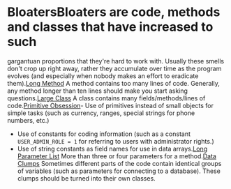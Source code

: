 # BloatersBloaters are code, methods and classes that have increased to such

gargantuan proportions that they're hard to work with. Usually these
smells don't crop up right away, rather they accumulate over time as the
program evolves (and especially when nobody makes an effort to eradicate
them).[Long Method](/smells/long-method)
A method contains too many lines of code. Generally, any method longer
than ten lines should make you start asking questions.[Large Class](/smells/large-class)
A class contains many fields/methods/lines of code.[Primitive Obsession](/smells/primitive-obsession)- Use of primitives instead of small objects for simple tasks (such as
    currency, ranges, special strings for phone numbers, etc.)

- Use of constants for coding information (such as a constant
    `USER_ADMIN_ROLE = 1` for referring to users with administrator
    rights.)
- Use of string constants as field names for use in data arrays.[Long Parameter List](/smells/long-parameter-list)
More than three or four parameters for a method.[Data Clumps](/smells/data-clumps)
Sometimes different parts of the code contain identical groups of
variables (such as parameters for connecting to a database). These
clumps should be turned into their own classes.
